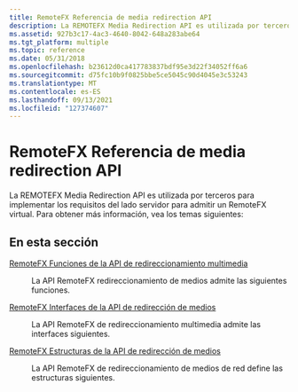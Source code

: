 ```yaml
---
title: RemoteFX Referencia de media redirection API
description: La REMOTEFX Media Redirection API es utilizada por terceros para implementar los requisitos del lado servidor para admitir un RemoteFX virtual.
ms.assetid: 927b3c17-4ac3-4640-8042-648a283abe64
ms.tgt_platform: multiple
ms.topic: reference
ms.date: 05/31/2018
ms.openlocfilehash: b23612d0ca417783837bdf95e3d22f34052ff6a6
ms.sourcegitcommit: d75fc10b9f0825bbe5ce5045c90d4045e3c53243
ms.translationtype: MT
ms.contentlocale: es-ES
ms.lasthandoff: 09/13/2021
ms.locfileid: "127374607"
---
```

# <a name="remotefx-media-redirection-api-reference"></a>RemoteFX Referencia de media redirection API

La REMOTEFX Media Redirection API es utilizada por terceros para implementar los requisitos del lado servidor para admitir un RemoteFX virtual. Para obtener más información, vea los temas siguientes:

## <a name="in-this-section"></a>En esta sección

<dl> <dt>

[RemoteFX Funciones de la API de redireccionamiento multimedia](remotefx-media-redirection-api-functions.md)
</dt> <dd>

La API RemoteFX redireccionamiento de medios admite las siguientes funciones.

</dd> <dt>

[RemoteFX Interfaces de la API de redirección de medios](remotefx-media-redirection-api-interfaces.md)
</dt> <dd>

La API RemoteFX de redireccionamiento multimedia admite las interfaces siguientes.

</dd> <dt>

[RemoteFX Estructuras de la API de redirección de medios](remotefx-media-redirection-api-structures.md)
</dt> <dd>

La API RemoteFX de redireccionamiento de medios de red define las estructuras siguientes.

</dd> </dl>

 

 




